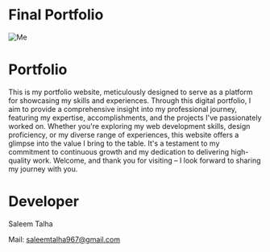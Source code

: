 # Final Portfolio
 
![Me](https://github.com/Saleem-Talha/Saleem-Talha/assets/121040503/e0be1095-e01c-461c-a731-cc75331f3d5a)
# Portfolio
 This is my portfolio website, meticulously designed to serve as a platform for showcasing my skills and experiences. Through this digital portfolio, I aim to provide a comprehensive insight into my professional journey, featuring my expertise, accomplishments, and the projects I've passionately worked on. Whether you're exploring my web development skills, design proficiency, or my diverse range of experiences, this website offers a glimpse into the value I bring to the table. It's a testament to my commitment to continuous growth and my dedication to delivering high-quality work. Welcome, and thank you for visiting – I look forward to sharing my journey with you.
# Developer
Saleem Talha

Mail:  [saleemtalha967@gmail.com](https://mail.google.com/mail/u/0/#inbox?compose=GTvVlcSKhcBvzTMFXqQSFLsWHJzhKjzFjgQLzZcGHzqNjrnhFLbtNwpRHCNMLQllFBdnKvDkWQwxK)  
